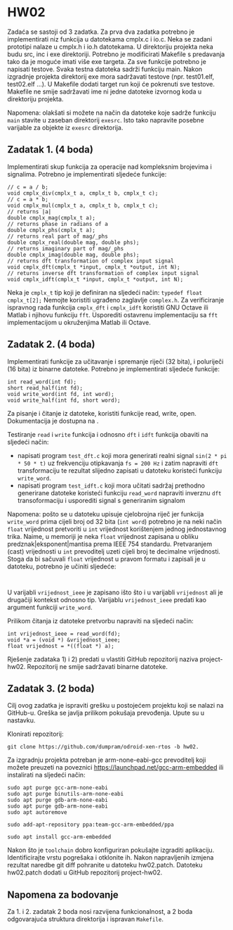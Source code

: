 # HW02

Zadaća se sastoji od 3 zadatka. Za prva dva zadatka potrebno je implementirati
niz funkcija u datotekama cmplx.c i io.c. Neka se zadani prototipi nalaze 
u cmplx.h i io.h datotekama. U direktoriju projekta neka budu src, inc i exe
direktoriji. Potrebno je modificirati Makefile s predavanja tako da je moguće
imati više exe targeta. Za sve funkcije potrebno je napisati testove. Svaka
testna datoteka sadrži funkciju main. Nakon izgradnje projekta direktorij 
exe mora sadržavati testove (npr. test01.elf, test02.elf ...). U Makefile dodati
target run koji će pokrenuti sve testove. Makefile ne smije sadržavati ime ni
jedne datoteke izvornog koda u direktoriju projekta.

Napomena: olakšati si možete na način da datoteke koje sadrže funkciju ``main``
stavite u zaseban direktorij ``exesrc``. Isto tako napravite posebne varijable
za objekte iz ``exesrc`` direktorija. 

## Zadatak 1. (4 boda)

Implementirati skup funkcija za operacije nad kompleksnim brojevima i signalima. 
Potrebno je implementirati sljedeće funkcije:

```
// c = a / b;
void cmplx_div(cmplx_t a, cmplx_t b, cmplx_t c);
// c = a * b;
void cmplx_mul(cmplx_t a, cmplx_t b, cmplx_t c);
// returns |a|
double cmplx_mag(cmplx_t a);
// returns phase in radians of a 
double cmplx_phs(cmplx_t a);
// returns real part of mag/_phs
double cmplx_real(double mag, double phs);
// returns imaginary part of mag/_phs
double cmplx_imag(double mag, double phs);
// returns dft transformation of complex input signal
void cmplx_dft(cmplx_t *input, cmplx_t *output, int N);
// returns inverse dft transformation of complex input signal
void cmplx_idft(cmplx_t *input, cmplx_t *output, int N);
```
Neka je ``cmplx_t`` tip koji je definiran na sljedeći način:
``
typedef float cmplx_t[2];
``
Nemojte koristiti ugrađeno zaglavlje ``complex.h``. Za verificiranje 
ispravnog rada funkcija ``cmplx_dft`` i ``cmplx_idft`` koristiti 
GNU Octave ili Matlab i njihovu funkciju ``fft``. Usporediti ostavrenu
implementaciju sa ``fft`` implementacijom u okruženjima Matlab ili Octave.

## Zadatak 2. (4 boda)

Implementirati funkcije za učitavanje i spremanje riječi (32 bita), 
i poluriječi (16 bita) iz binarne datoteke. Potrebno je implementirati sljedeće 
funkcije:

```
int read_word(int fd);
short read_half(int fd);
void write_word(int fd, int word);
void write_half(int fd, short word);
```

Za pisanje i čitanje iz datoteke, koristiti funkcije read, write, open. 
Dokumentacija je dostupna na    .

Testiranje ``read`` i ``write`` funkcija i odnosno ``dft`` i ``idft`` 
funkcija obaviti na sljedeći način:
- napisati program ``test_dft.c`` koji mora generirati realni 
signal ``sin(2 * pi * 50 * t)`` uz frekvenciju otipkavanja 
``fs = 200 Hz`` i zatim napraviti ``dft`` transformaciju te 
rezultat slijedno zapisati u datoteku koristeći funkciju ``write_word``.
- napisati program ``test_idft.c`` koji mora učitati sadržaj 
prethodno generirane datoteke koristeći funkciju ``read_word``
napraviti inverznu `dft` transoformaciju i usporediti signal s
generiranim signalom

Napomena: pošto se u datoteku upisuje cjelobrojna riječ jer funkcija
``write_word`` prima cijeli broj od 32 bita (``int word``) potrebno 
je na neki način ``float`` vrijednost pretvoriti u ``int`` vrijednost
korištenjem jednog jednostavnog trika. Naime, u memoriji je neka 
``float`` vrijednost zapisana u obliku predznak|eksponent|mantisa prema 
IEEE 754 standardu. Pretvaranjem (cast) vrijednosti u ``int`` prevoditelj
uzeti cijeli broj te decimalne vrijednosti. Stoga da bi sačuvali ``float``
vrijednost u pravom formatu i zapisali je u datoteku, potrebno je učiniti
sljedeće:
```
  
```
U varijabli ``vrijednost_ieee`` je zapisano išto što i u varijabli ``vrijednost``
ali je drugačiji kontekst odnosno tip. Varijablu ``vrijednost_ieee`` predati
kao argument funkciji ``write_word``.

Prilikom čitanja iz datoteke pretvorbu napraviti na sljedeći način:
```
int vrijednost_ieee = read_word(fd);
void *a = (void *) &vrijednost_ieee;
float vrijednost = *((float *) a);
```

Rješenje zadataka 1) i 2) predati u vlastiti GitHub repozitorij naziva 
project-hw02. Repozitorij ne smije sadržavati binarne datoteke.

## Zadatak 3. (2 boda)

Cilj ovog zadatka je ispraviti grešku u postojećem projektu koji se 
nalazi na GitHub-u. Greška se javlja prilikom pokušaja prevođenja. Upute
su u nastavku.

Klonirati repozitorij: 

```
git clone https://github.com/dumpram/odroid-xen-rtos -b hw02.
```
Za izgradnju projekta potreban je arm-none-eabi-gcc prevoditelj koji možete 
preuzeti na poveznici https://launchpad.net/gcc-arm-embedded ili instalirati
na sljedeći način:
```
sudo apt purge gcc-arm-none-eabi
sudo apt purge binutils-arm-none-eabi
sudo apt purge gdb-arm-none-eabi
sudo apt purge gdb-arm-none-eabi
sudo apt autoremove

sudo add-apt-repository ppa:team-gcc-arm-embedded/ppa

sudo apt install gcc-arm-embedded
```
Nakon što je ``toolchain`` dobro konfiguriran pokušajte izgraditi aplikaciju.
Identificirajte vrstu pogrešaka i otklonite ih. Nakon napravljenih izmjena 
rezultat naredbe git diff pohranite u datoteku hw02.patch. Datoteku 
hw02.patch dodati u GitHub repozitorij project-hw02.

## Napomena za bodovanje

Za 1. i 2. zadatak 2 boda nosi razvijena funkcionalnost, a 2 boda odgovarajuća struktura direktorija i ispravan
``Makefile``.

